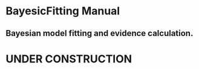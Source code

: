 
# BayesicFitting Manual

## Bayesian model fitting and evidence calculation.

# UNDER CONSTRUCTION
